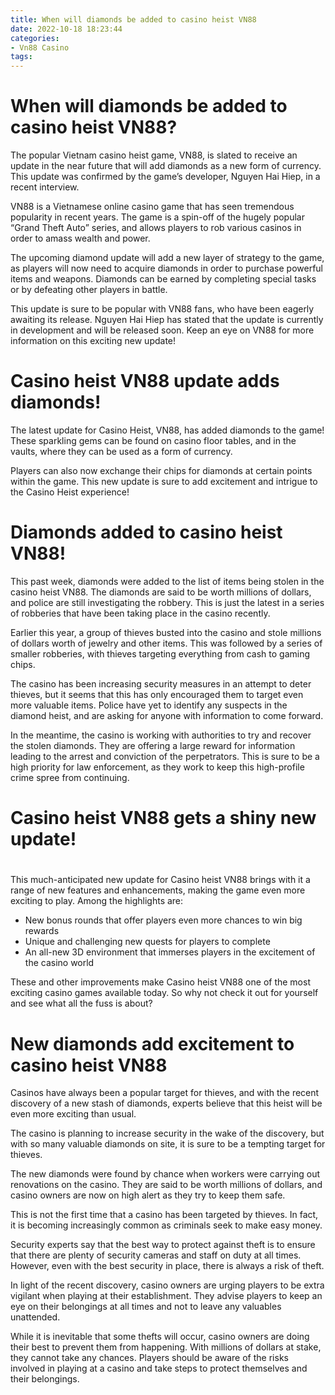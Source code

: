 ```yaml
---
title: When will diamonds be added to casino heist VN88
date: 2022-10-18 18:23:44
categories:
- Vn88 Casino
tags:
---
```



#  When will diamonds be added to casino heist VN88?

The popular Vietnam casino heist game, VN88, is slated to receive an update in the near future that will add diamonds as a new form of currency. This update was confirmed by the game’s developer, Nguyen Hai Hiep, in a recent interview.

VN88 is a Vietnamese online casino game that has seen tremendous popularity in recent years. The game is a spin-off of the hugely popular “Grand Theft Auto” series, and allows players to rob various casinos in order to amass wealth and power.

The upcoming diamond update will add a new layer of strategy to the game, as players will now need to acquire diamonds in order to purchase powerful items and weapons. Diamonds can be earned by completing special tasks or by defeating other players in battle.

This update is sure to be popular with VN88 fans, who have been eagerly awaiting its release. Nguyen Hai Hiep has stated that the update is currently in development and will be released soon. Keep an eye on VN88 for more information on this exciting new update!

#  Casino heist VN88 update adds diamonds!

The latest update for Casino Heist, VN88, has added diamonds to the game! These sparkling gems can be found on casino floor tables, and in the vaults, where they can be used as a form of currency.

Players can also now exchange their chips for diamonds at certain points within the game. This new update is sure to add excitement and intrigue to the Casino Heist experience!

#  Diamonds added to casino heist VN88!

This past week, diamonds were added to the list of items being stolen in the casino heist VN88. The diamonds are said to be worth millions of dollars, and police are still investigating the robbery. This is just the latest in a series of robberies that have been taking place in the casino recently.

Earlier this year, a group of thieves busted into the casino and stole millions of dollars worth of jewelry and other items. This was followed by a series of smaller robberies, with thieves targeting everything from cash to gaming chips.

The casino has been increasing security measures in an attempt to deter thieves, but it seems that this has only encouraged them to target even more valuable items. Police have yet to identify any suspects in the diamond heist, and are asking for anyone with information to come forward.

In the meantime, the casino is working with authorities to try and recover the stolen diamonds. They are offering a large reward for information leading to the arrest and conviction of the perpetrators. This is sure to be a high priority for law enforcement, as they work to keep this high-profile crime spree from continuing.

#  Casino heist VN88 gets a shiny new update!

#

This much-anticipated new update for Casino heist VN88 brings with it a range of new features and enhancements, making the game even more exciting to play. Among the highlights are:

- New bonus rounds that offer players even more chances to win big rewards
- Unique and challenging new quests for players to complete
- An all-new 3D environment that immerses players in the excitement of the casino world

These and other improvements make Casino heist VN88 one of the most exciting casino games available today. So why not check it out for yourself and see what all the fuss is about?

#  New diamonds add excitement to casino heist VN88

Casinos have always been a popular target for thieves, and with the recent discovery of a new stash of diamonds, experts believe that this heist will be even more exciting than usual.

The casino is planning to increase security in the wake of the discovery, but with so many valuable diamonds on site, it is sure to be a tempting target for thieves.

The new diamonds were found by chance when workers were carrying out renovations on the casino. They are said to be worth millions of dollars, and casino owners are now on high alert as they try to keep them safe.

This is not the first time that a casino has been targeted by thieves. In fact, it is becoming increasingly common as criminals seek to make easy money.

Security experts say that the best way to protect against theft is to ensure that there are plenty of security cameras and staff on duty at all times. However, even with the best security in place, there is always a risk of theft.

In light of the recent discovery, casino owners are urging players to be extra vigilant when playing at their establishment. They advise players to keep an eye on their belongings at all times and not to leave any valuables unattended.

While it is inevitable that some thefts will occur, casino owners are doing their best to prevent them from happening. With millions of dollars at stake, they cannot take any chances. Players should be aware of the risks involved in playing at a casino and take steps to protect themselves and their belongings.